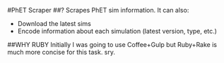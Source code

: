 #PhET Scraper
##?
Scrapes PhET sim information.
It can also:
 - Download the latest sims
 - Encode information about each simulation (latest version, type, etc.)

##WHY RUBY
Initially I was going to use Coffee+Gulp but Ruby+Rake is much more concise for this task. sry.

